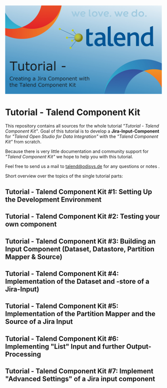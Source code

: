 ![Thumbnail](tutorial/Thumbnail-english.jpg)

# Tutorial - Talend Component Kit

This repository contains all sources for the whole tutorial *"Tutorial - Talend Component Kit"*. Goal of this tutorial is to develop a **Jira-Input-Component** for *"Talend Open Studio for Data Integration"* with the *"Talend Component Kit"* from scratch.

Because there is very little documentation and community support for *"Talend Component Kit"* we hope to help you with this tutorial.

Feel free to send us a mail to <talend@odisys.de> for any questions or notes .

Short overview over the topics of the single tutorial parts:

## Tutorial - Talend Component Kit \#1: Setting Up the Development Environment

## Tutorial - Talend Component Kit \#2: Testing your own component

## Tutorial - Talend Component Kit \#3: Building an Input Component (Dataset, Datastore, Partition Mapper & Source) 

## Tutorial - Talend Component Kit \#4: Implementation of the Dataset and -store of a Jira-Input) 

## Tutorial - Talend Component Kit \#5: Implementation of the Partition Mapper and the Source of a Jira Input 

## Tutorial - Talend Component Kit \#6: Implementing "List" Input and further Output-Processing

## Tutorial - Talend Component Kit \#7: Implement "Advanced Settings" of a Jira input component